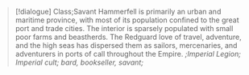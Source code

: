 >[!dialogue] Class;Savant
Hammerfell is primarily an urban and maritime province, with most of its population confined to the great port and trade cities. The interior is sparsely populated with small poor farms and beastherds. The Redguard love of travel, adventure, and the high seas has dispersed them as sailors, mercenaries, and adventurers in ports of call throughout the Empire.
*;Imperial Legion; Imperial cult; bard, bookseller, savant;*